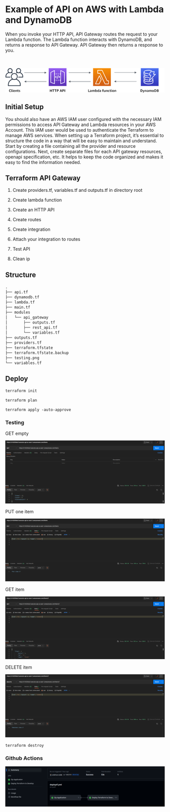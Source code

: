 # Example of API on AWS  with Lambda and DynamoDB

When you invoke your HTTP API, API Gateway routes the request to your Lambda function. The Lambda function interacts with DynamoDB, and returns a response to API Gateway. API Gateway then returns a response to you.

\
\
![arquitecture](img/0.png)





## Initial Setup

You should also have an AWS IAM user configured with the necessary  IAM permissions to access API Gateway and Lambda resources in your AWS Account. 
This IAM user would be used to authenticate the Terraform  to manage AWS services. When setting up a Terraform project, it’s essential to structure the code in a way that will be easy to maintain and understand. Start by creating a file containing all the provider and resource configurations. 
Next, create separate files for each API gateway resources, openapi specification, etc. It helps to keep the code organized and makes it easy to find the information needed.


## Terraform API Gateway 

1. Create providers.tf, variables.tf and outputs.tf in directory root

2. Create lambda function

3. Create an HTTP API

4. Create routes

5. Create integration

6. Attach your integration to routes

7. Test API

8. Clean ip

 

## Structure

```
.
├── api.tf
├── dynamodb.tf
├── lambda.tf
├── main.tf
├── modules
│   └── api_gateway
│       ├── outputs.tf
│       ├── rest_api.tf
│       └── variables.tf
├── outputs.tf
├── providers.tf
├── terraform.tfstate
├── terraform.tfstate.backup
├── testing.png
└── variables.tf

```
## Deploy 

```
terraform init 
```

```
terraform plan
```
```
terraform apply -auto-approve 
```

### Testing


GET empty

![testing](img/1.png)

PUT one item

![testing](img/2.png)

GET item 

![testing](img/3.png)


DELETE item 

![testing](img/4.png)


```
terraform destroy
```

### Github Actions

![deployment](img/5.png)


